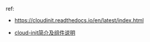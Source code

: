 

ref: 

* https://cloudinit.readthedocs.io/en/latest/index.html

* [cloud-init简介及组件说明](https://www.cnblogs.com/gushiren/p/9511234.html)



